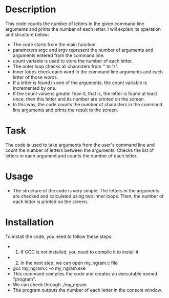 # Description
This code counts the number of letters in the given command line arguments and prints the number of each letter. I will explain its operation and structure below:
- The code starts from the main function.
- parameters argc and argv represent the number of arguments and arguments entered from the command line.
- count variable is used to store the number of each letter.
- The outer loop checks all characters from '' to 'z'.
- Inner loops check each word in the command line arguments and each letter of those words.
- If a letter is found in one of the arguments, the count variable is incremented by one.
- If the count value is greater than 0, that is, the letter is found at least once, then this letter and its number are printed on the screen.
- In this way, the code counts the number of characters in the command line arguments and prints the result to the screen.
# Task
The code is used to take arguments from the user's command line and count the number of letters between the arguments. Checks the list of letters in each argument and counts the number of each letter.
# Usage
- The structure of the code is very simple. The letters in the arguments are checked and calculated using two inner loops. Then, the number of each letter is printed on the screen.
# Installation
To install the code, you need to follow these steps:
 - 1. If GCC is not installed, you need to compile it to install it.
 - 2. In the next step, we can open my_ngram.c file
 - gcc my_ngram.c -o my_ngram.exe
 - This command compiles the code and creates an executable named "program".
 - We can check through ./my_ngram
 - The program outputs the number of each letter in the console window.